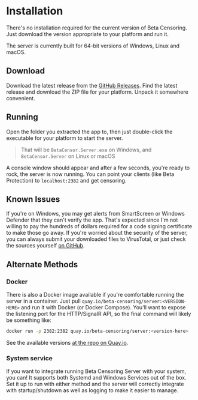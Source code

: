 # Installation

There's no installation required for the current version of Beta Censoring. Just download the version appropriate to your platform and run it.

The server is currently built for 64-bit versions of Windows, Linux and macOS.

## Download

Download the latest release from the [GitHub Releases](https://github.com/silveredgold/beta-censoring/releases). Find the latest release and download the ZIP file for your platform. Unpack it somewhere convenient.

## Running

Open the folder you extracted the app to, then just double-click the executable for your platform to start the server.

> That will be `BetaCensor.Server.exe` on Windows, and `BetaCensor.Server` on Linux or macOS

A console window should appear and after a few seconds, you're ready to rock, the server is now running. You can point your clients (like Beta Protection) to `localhost:2382` and get censoring.

## Known Issues

If you're on Windows, you may get alerts from SmartScreen or Windows Defender that they can't verify the app. That's expected since I'm not willing to pay the hundreds of dollars required for a code signing certificate to make those go away. If you're worried about the security of the server, you can always submit your downloaded files to VirusTotal, or just check the sources yourself [on GitHub](https://github.com/silveredgold/beta-censoring).

## Alternate Methods

### Docker

There is also a Docker image available if you're comfortable running the server in a container. Just pull `quay.io/beta-censoring/server:<VERSION-HERE>` and run it with Docker (or Docker Compose). You'll want to expose the listening port for the HTTP/SignalR API, so the final command will likely be something like:

```bash
docker run -p 2382:2382 quay.io/beta-censoring/server:<version-here>
```

See the available versions [at the repo on Quay.io](https://quay.io/repository/beta-censoring/server).

### System service

If you want to integrate running Beta Censoring Server with your system, you can! It supports both Systemd and Windows Services out of the box. Set it up to run with either method and the server will correctly integrate with startup/shutdown as well as logging to make it easier to manage.